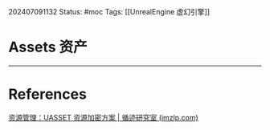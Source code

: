 202407091132
Status: #moc
Tags: [[UnrealEngine 虚幻引擎]]
# Assets 资产

---
# References
[资源管理：UASSET 资源加密方案 | 循迹研究室 (imzlp.com)](https://imzlp.com/posts/32412/)
